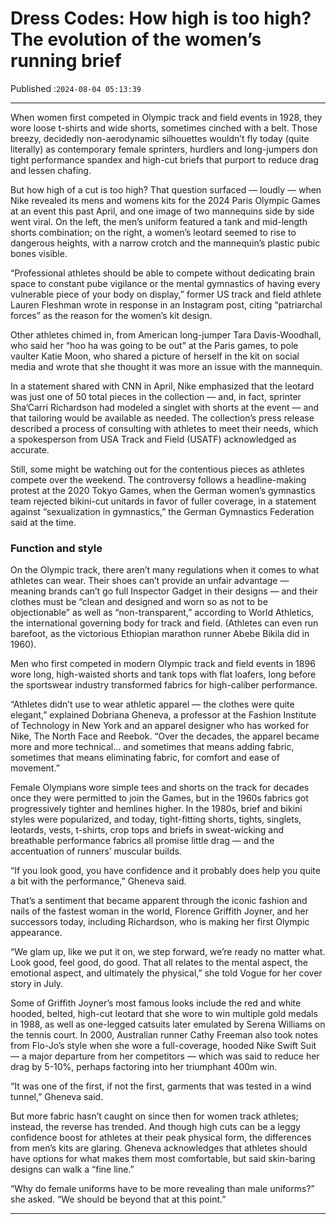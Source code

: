 # Dress Codes: How high is too high? The evolution of the women’s running brief

Published :`2024-08-04 05:13:39`

---

When women first competed in Olympic track and field events in 1928, they wore loose t-shirts and wide shorts, sometimes cinched with a belt. Those breezy, decidedly non-aerodynamic silhouettes wouldn’t fly today (quite literally) as contemporary female sprinters, hurdlers and long-jumpers don tight performance spandex and high-cut briefs that purport to reduce drag and lessen chafing.

But how high of a cut is too high? That question surfaced — loudly — when Nike revealed its mens and womens kits for the 2024 Paris Olympic Games at an event this past April, and one image of two mannequins side by side went viral. On the left, the men’s uniform featured a tank and mid-length shorts combination; on the right, a women’s leotard seemed to rise to dangerous heights, with a narrow crotch and the mannequin’s plastic pubic bones visible.

“Professional athletes should be able to compete without dedicating brain space to constant pube vigilance or the mental gymnastics of having every vulnerable piece of your body on display,” former US track and field athlete Lauren Fleshman wrote in response in an Instagram post, citing “patriarchal forces” as the reason for the women’s kit design.

Other athletes chimed in, from American long-jumper Tara Davis-Woodhall, who said her “hoo ha was going to be out” at the Paris games, to pole vaulter Katie Moon, who shared a picture of herself in the kit on social media and wrote that she thought it was more an issue with the mannequin.

In a statement shared with CNN in April, Nike emphasized that the leotard was just one of 50 total pieces in the collection — and, in fact, sprinter Sha’Carri Richardson had modeled a singlet with shorts at the event — and that tailoring would be available as needed. The collection’s press release described a process of consulting with athletes to meet their needs, which a spokesperson from USA Track and Field (USATF) acknowledged as accurate.

Still, some might be watching out for the contentious pieces as athletes compete over the weekend. The controversy follows a headline-making protest at the 2020 Tokyo Games, when the German women’s gymnastics team rejected bikini-cut unitards in favor of fuller coverage, in a statement against “sexualization in gymnastics,” the German Gymnastics Federation said at the time.

### Function and style

On the Olympic track, there aren’t many regulations when it comes to what athletes can wear. Their shoes can’t provide an unfair advantage — meaning brands can’t go full Inspector Gadget in their designs — and their clothes must be “clean and designed and worn so as not to be objectionable” as well as “non-transparent,” according to World Athletics, the international governing body for track and field. (Athletes can even run barefoot, as the victorious Ethiopian marathon runner Abebe Bikila did in 1960).

Men who first competed in modern Olympic track and field events in 1896 wore long, high-waisted shorts and tank tops with flat loafers, long before the sportswear industry transformed fabrics for high-caliber performance.

“Athletes didn’t use to wear athletic apparel — the clothes were quite elegant,” explained Dobriana Gheneva, a professor at the Fashion Institute of Technology in New York and an apparel designer who has worked for Nike, The North Face and Reebok. “Over the decades, the apparel became more and more technical… and sometimes that means adding fabric, sometimes that means eliminating fabric, for comfort and ease of movement.”

Female Olympians wore simple tees and shorts on the track for decades once they were permitted to join the Games, but in the 1960s fabrics got progressively tighter and hemlines higher. In the 1980s, brief and bikini styles were popularized, and today, tight-fitting shorts, tights, singlets, leotards, vests, t-shirts, crop tops and briefs in sweat-wicking and breathable performance fabrics all promise little drag — and the accentuation of runners’ muscular builds.

“If you look good, you have confidence and it probably does help you quite a bit with the performance,” Gheneva said.

That’s a sentiment that became apparent through the iconic fashion and nails of the fastest woman in the world, Florence Griffith Joyner, and her successors today, including Richardson, who is making her first Olympic appearance.

“We glam up, like we put it on, we step forward, we’re ready no matter what. Look good, feel good, do good. That all relates to the mental aspect, the emotional aspect, and ultimately the physical,” she told Vogue for her cover story in July.

Some of Griffith Joyner’s most famous looks include the red and white hooded, belted, high-cut leotard that she wore to win multiple gold medals in 1988, as well as one-legged catsuits later emulated by Serena Williams on the tennis court. In 2000, Australian runner Cathy Freeman also took notes from Flo-Jo’s style when she wore a full-coverage, hooded Nike Swift Suit — a major departure from her competitors — which was said to reduce her drag by 5-10%, perhaps factoring into her triumphant 400m win.

“It was one of the first, if not the first, garments that was tested in a wind tunnel,” Gheneva said.

But more fabric hasn’t caught on since then for women track athletes; instead, the reverse has trended. And though high cuts can be a leggy confidence boost for athletes at their peak physical form, the differences from men’s kits are glaring. Gheneva acknowledges that athletes should have options for what makes them most comfortable, but said skin-baring designs can walk a “fine line.”

“Why do female uniforms have to be more revealing than male uniforms?” she asked. “We should be beyond that at this point.”

---

